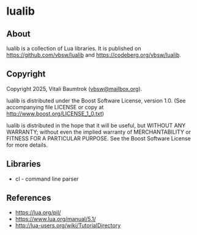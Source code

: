 # lualib

## About
lualib is a collection of Lua libraries. It is published on <https://github.com/vbsw/lualib> and <https://codeberg.org/vbsw/lualib>.

## Copyright
Copyright 2025, Vitali Baumtrok (vbsw@mailbox.org).

lualib is distributed under the Boost Software License, version 1.0. (See accompanying file LICENSE or copy at http://www.boost.org/LICENSE_1_0.txt)

lualib is distributed in the hope that it will be useful, but WITHOUT ANY WARRANTY; without even the implied warranty of MERCHANTABILITY or FITNESS FOR A PARTICULAR PURPOSE. See the Boost Software License for more details.

## Libraries

- cl - command line parser

## References
- https://lua.org/pil/
- https://www.lua.org/manual/5.1/
- http://lua-users.org/wiki/TutorialDirectory
